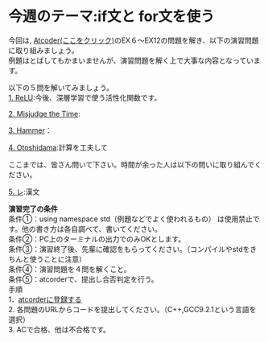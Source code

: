 
# 今週のテーマ:if文と for文を使う

今回は, [Atcoder(ここをクリック)](https://atcoder.jp/contests/APG4b/tasks/APG4b_cq)のEX６〜EX12の問題を解き、以下の演習問題に取り組みましょう。<br>例題はとばしてもかまいませんが、演習問題を解く上で大事な内容となっています。

以下の５問を解いてみましょう。<br>
[1. ReLU](https://atcoder.jp/contests/abc183/tasks/abc183_a):今後、深層学習で使う活性化関数です。

[2. Misjudge the Time](https://atcoder.jp/contests/abc278/tasks/abc278_b):

[3. Hammer](https://atcoder.jp/contests/abc270/tasks/abc270_b)：

[4. Otoshidama](https://atcoder.jp/contests/abs/tasks/abc085_c):計算を工夫して

ここまでは、皆さん問いて下さい。時間が余った人は以下の問いに取り組んでください。

[5. レ](https://atcoder.jp/contests/abc289/tasks/abc289_b):漢文



**演習完了の条件**
<br>条件①：using namespace std（例題などでよく使われるもの） は使用禁止です。他の書き方は各自調べて、書いてください。
<br>条件②：PC上のターミナルの出力でのみOKとします。
<br>条件③：演習終了後、先輩に確認をもらってください。（コンパイルやstdをきちんと使うことに注意）
<br>条件④：演習問題を４問を解くこと。
<br>条件⑤：atcorderで、提出し合否判定を行う。
　　<br>手順
    <br>1．[atcorderに登録する](https://atcoder.jp/register?continue=https%3A%2F%2Fatcoder.jp%2Fhome)
    <br>2.  各問題のURLからコードを提出してください。（C++,GCC9.2.1という言語を選択）
    <br>3. ACで合格、他は不合格です。
